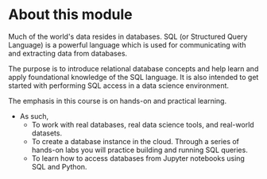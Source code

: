 # About this module

Much of the world's data resides in databases. SQL (or Structured Query Language) is a powerful language which is used for communicating with and extracting data from databases. 

The purpose is to introduce relational database concepts and help learn and apply foundational knowledge of the SQL language. 
It is also intended to get started with performing SQL access in a data science environment.  

The emphasis in this course is on hands-on and practical learning. 
- As such, 
    - To work with real databases, real data science tools, and real-world datasets. 
    - To create a database instance in the cloud. Through a series of hands-on labs you will practice building and running SQL queries.
    - To learn how to access databases from Jupyter notebooks using SQL and Python.